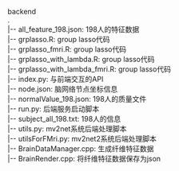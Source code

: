 backend  
.  
|-- all_feature_198.json: 198人的特征数据  
|-- grplasso.R: group lasso代码  
|-- grplasso_fmri.R: group lasso代码  
|-- grplasso_with_lambda.R: group lasso代码  
|-- grplasso_with_lambda_fmri.R: group lasso代码  
|-- index.py: 与前端交互的API  
|-- node.json: 脑网络节点坐标信息  
|-- normalValue_198.json: 198人的质量文件  
|-- run.py: 后端服务启动脚本  
|-- subject_all_198.txt: 198人的信息  
|-- utils.py: mv2net系统后端处理脚本  
|-- utilsForFMri.py: mv2net2系统后端处理脚本  
|-- BrainDataManager.cpp: 生成纤维特征数据  
|-- BrainRender.cpp: 将纤维特征数据保存为json